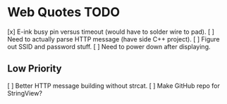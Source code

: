 # Web Quotes TODO

[x] E-ink busy pin versus timeout (would have to solder wire to pad).
[ ] Need to actually parse HTTP message (have side C++ project).
[ ] Figure out SSID and password stuff.
[ ] Need to power down after displaying.

## Low Priority
[ ] Better HTTP message building without strcat.
[ ] Make GitHub repo for StringView?